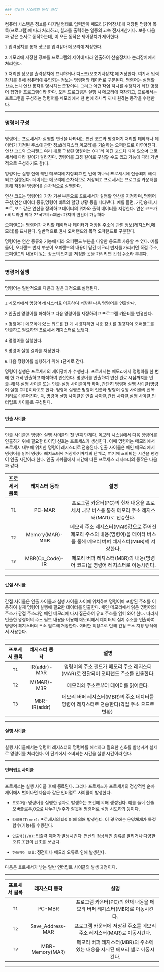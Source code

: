 ```yaml
---
### 컴퓨터 시스템의 동작 과정 
---
```

컴퓨터 시스템은 정보를 디지털 형태로 입력받아 메모리(기억장치)에 저장된 명령어 목록(프로그램)에 따라 처리하고, 결과를 출력하는 일종의 고속 전자계산기다. 보통 다음과 같은 순서로 동작하는데, 이 모든 동작은 제어장치가 제어한다.

`1`.입력장치를 통해 정보를 입력받아 메모리에 저장한다.

`2`.메모리에 저장한 정보를 프로그램의 제어에 따라 인출하여 산술장치나 논리장치에서 처리한다.

`3`.처리한 정보를 출력장치에 표시하거나 디스크(보조기억장치)에 저장한다.
여기서 입력장치를 통해 컴퓨터에 유입되는 정보는 명령어와 데이터로 구분된다. 명령어는 실행할 산술,논리 연산 동작을 명시하는 문장이다. 그리고 어떤 작업 하나를 수행하기 위한 명령어 집합을 프로그램이라 한다. 모든 프로그램은 실행 시 메모리에 저장되고, 프로세서는 프로그램을 구성하는 명령어를 메모리에서 한 번에 하나씩 꺼내 원하는 동작을 수행한다.

---
### 명령어 구성
---
명령어는 프로세서가 실행할 연산을 나타내는 연산 코드와 명령어가 처리할 데이터나 데이터가 지정된 주소에 관한 정보(레지스터,메모리)를 기술하는 오퍼랜드로 이루어진다. 연산 코드와 오퍼랜드 여러 개로 구성된 명령어는 0과1의 이진 코드화 되어 있으며 프로세서에 따라 길이가 달라진다. 명령어를 고정 길이로 구성할 수도 있고 기능에 따라 가변적으로 구성하기도 한(다.

명령어는 실행 전에 메인 메모리에 저장되고 한 번에 하나씩 프로세서에 전송되어 해석되고 실행된다. 데이터는 메모리에 순차적으로 저장되고 프로세서는 프로그램 카운터를 통해 저장된 명령어를 순차적으로 실행한다.

연산 코드는 명령어의 가장 기본 부분으로 프로세서가 실행할 연산을 지정하며, 명령어 구성,연산 데이터 종류,명령어 비트의 할당 상황 등을 나타낸다. 예를 들면, 가감승제,시프트,보수 같은 연산을 정의하고 데이터의 위차와 출력 데이터를 지정한다. 연산 코드가 n비트라면 최대 2*n(2의 n제곱) 가지의 연산이 가능하다.

오퍼랜드는 명령어가 처리할 데이터나 데이터가 저장된 주소에 관한 정보(레지스터,메모리)를 표시한다. 일반적으로 원시 오퍼랜드와 목적 오퍼랜드로 구분한다.

명령어는 연산 종류와 기능에 따라 오퍼랜드 부분을 다양한 용도로 사용할 수 있다. 예를 들어, 오퍼랜드 번지 부분이 오퍼랜드의 내용이 담긴 메모리 번지를 가리키면 직접 주소,오퍼랜드의 내용이 있는 장소의 번지를 저장한 곳을 가리키면 간접 주소라 부른다. 

---
### 명령어 실행
---
명령어는 일반적으로 다음과 같은 과정으로 실행된다.

---

`1`.메모리에서 명령어 레지스터로 이동하여 저장된 다음 명령어를 인출한다.

`2`.인출한 명령어를 해석하고 다음 명령어를 지정하려고 프로그램 카운터를 변경한다.

`3`.명령어가 메모리에 있는 워드를 한 개 사용하려면 사용 장소를 결정하여 오퍼랜드를 인출하고 필요하면 프로세서 레지스터로 보낸다.

`4`.명령어를 실행한다.

`5`.명령어 실행 결과를 저장한다.

`6`.다음 명령어를 실행하기 위해 `1`단계로 간다.

명령어 실행은 프로세서의 제어장치가 수행한다. 프로세서는 메모리에서 명령어를 한 번에 한 개씩 인출하고 해석하여 연산한다. 명령어를 인출하여 연산 완료 시점까지를 인출-해석-실행 사이클 또는 인출-실행 사이클이라 하며, 간단히 명령어 실행 사이클(명령어 실행 주기)이라고도 한다. 명령어 실행은 명령어 인출과 명령어 실행 사이클의 반복 처리로 이루어진다. 즉, 명령어 실행 사이클은 인출 사이클,간접 사이클,실행 사이클,인터럽트 사이틀로 구성된다.

---
#### 인출 사이클
---
인출 사이클은 명령어 실행 사이클의 첫 번째 단계다. 메모리 시스템에서 다음 명령어를 인출하기 위해 필요한 타이밍 신호는 프로세스가 생성한다. 이때 명령어는 메모리에서 프로세서 내부에 위치한 명령어 레지스터로 전송된다. 인출 사이클은 메인 메모리에서 명령어를 읽어 명령어 레지스터에 저장하기까지의 단계로, 여기에 소비되는 시간을 명령어 인출 시간이라 한다. 인출 사이클에서 시간에 따른 프로세스 레지스터의 동작은 다음과 같다.

| 프로세서 클록 |  레지스터 동작 |  설명 | 
| :----:  |  :----:  |  :----:  |
|`T1`| PC-MAR | 프로그램 카운터(PC)의 현재 내용을 프로세서 내부 버스를 통해 메모리 주소 레지스터(MAR)로 전송한다.  |
|`T2`| Memory(MAR)-MBR | 메모리 주소 레지스터(MAR)값으로 주어진 메모리 주소의  내용(명령어)을 데이터 버스를 통해 메모리 버퍼 레지스터(MBR)에 저장한다. |
|`T3`| MBR(Op_Code)-IR | 메모리 버퍼 레지스터(MBR)의 내용(명령어 코드)을 명령어 레지스터로 이동시킨다.|

---
#### 간접 사이클
---
간접 사이클은 인출 사이클과 실행 사이클 사이에 위치하며 명령어에 포함된 주소를 이용하여 실제 명령어 실행에 필요한 데이터를 인출한다. 메인 메모리에서 읽은 명령어의 주소가 간접 주소라면 메인 메모리에 다시 접근하여 유효 주소를 읽어 와야 한다. 따라서 인출한 명령어의 주소 필드 내용을 이용해 메모리에서 데이터의 실제 주소를 인출하여 명령어 레지스터의 주소 필드에 저장한다. 이러한 특성으로 인해 간접 주소 지정 방식에서 사용한다.

---
| 프로세서 클록 |  레지스터 동작 |  설명 | 
| :----:  |  :----:  |  :----:  |
|`T1`| IR(addr)-MAR | 명령어의 주소 필드가 메모리 주소 레지스터(MAR)로 전달되어 오퍼랜드 주소를 인출한다.  |
|`T2`| M(MAR)-MBR | 메모리의 주소로부터 데이터를 읽어온다. |
|`T3`| MBR-IR(addr) | 메모리 버퍼 레지스터(MBR)의 주소 데이터를 명령어 레지스터로 전송한다(직접 주소 모드로 변환).  |

---
#### 실행 사이클
---
실행 사이클에서는 명령어 레지스터의 명령어를 해석하고 필요한 신호를 발생시켜 실제로 명령어를 처리한다. 이 단계에서 소비되는 시간을 실행 시간이라 한다.

---
#### 인터럽트 사이클
---
프로세스는 실행 사이클 후에 종료된다. 그러나 프로세스가 프로세서의 정상적인 순차 제어에서 벗어나면 다음과 같은 인터럽트 사이클이 발생한다.

- `프로그램`: 명령어를 실행한 결과로 발생하는 조건에 의해 생성된다. 예를 들어 산술 오버플로우,0으로 나누기,범주가 잘못된 명령어로 실행 시도하기 등이다.

- `타이머(Timer)`: 프로세서의 타이머에 의해 발생한다. 이 경우에는 운영체제가 특정 함수(기능)를 수행한다.

- `입출력(I/O)`: 입출력 제어가 발생시킨다. 연산의 정상적인 종류를 알리거나 다양한 오류 조건의 신호를 보낸다.

- `하드웨어 오류`: 정전이나 메모리 오류로 인해 발생한다.

---
다음은 프로세서가 받는 일반 인터럽트 사이클의 발생 과정이다.

---

| 프로세서 클록 |  레지스터 동작 |  설명 | 
| :----:  |  :----:  |  :----:  |
|`T1`| PC-MBR | 프로그램 카운터(PC)의 현재 내용을 메모리 버퍼 레지스터(MBR)로 이동시킨다. |
|`T2`| Save_Address-MAR | 프로그램 카운터에 저장된 주소를 메모리 주소 레지스터(MAR)로 이동시킨다. |
|`T3`| MBR-Memory(MAR) | 메모리 버퍼 레지스터(MBR)의 주소에 있는 내용을 지시된 메모리 셀로 이동시킨다. |

---



















